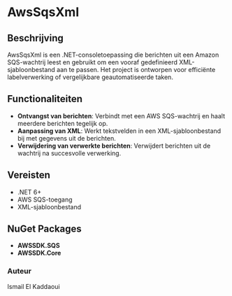 # AwsSqsXml

## Beschrijving
AwsSqsXml is een .NET-consoletoepassing die berichten uit een Amazon SQS-wachtrij leest en gebruikt om een vooraf gedefinieerd XML-sjabloonbestand aan te passen. Het project is ontworpen voor efficiënte labelverwerking of vergelijkbare geautomatiseerde taken.

## Functionaliteiten
- **Ontvangst van berichten**: Verbindt met een AWS SQS-wachtrij en haalt meerdere berichten tegelijk op.
- **Aanpassing van XML**: Werkt tekstvelden in een XML-sjabloonbestand bij met gegevens uit de berichten.
- **Verwijdering van verwerkte berichten**: Verwijdert berichten uit de wachtrij na succesvolle verwerking.

## Vereisten
- .NET 6+
- AWS SQS-toegang
- XML-sjabloonbestand

## NuGet Packages
- **AWSSDK.SQS**
- **AWSSDK.Core**

### Auteur
Ismail El Kaddaoui 

